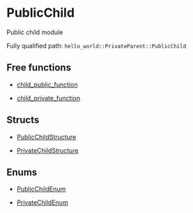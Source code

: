 # PublicChild

Public child module


Fully qualified path: `hello_world::PrivateParent::PublicChild`

## Free functions

- [child_public_function](./hello_world-PrivateParent-PublicChild-child_public_function.md)

- [child_private_function](./hello_world-PrivateParent-PublicChild-child_private_function.md)

## Structs

- [PublicChildStructure](./hello_world-PrivateParent-PublicChild-PublicChildStructure.md)

- [PrivateChildStructure](./hello_world-PrivateParent-PublicChild-PrivateChildStructure.md)

## Enums

- [PublicChildEnum](./hello_world-PrivateParent-PublicChild-PublicChildEnum.md)

- [PrivateChildEnum](./hello_world-PrivateParent-PublicChild-PrivateChildEnum.md)

